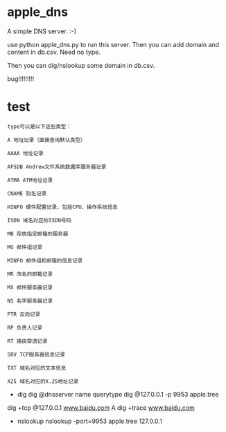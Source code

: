 # apple_dns
A simple DNS server. :-)

use 
python apple_dns.py 
to run this server. Then you can add domain and content in db.csv. Need no type.

Then you can dig/nslookup some domain in db.csv.


bug!!!!!!!!!

# test
```text
type可以是以下这些类型：

A 地址记录（直接查询默认类型）

AAAA 地址记录

AFSDB Andrew文件系统数据库服务器记录

ATMA ATM地址记录

CNAME 别名记录

HINFO 硬件配置记录，包括CPU、操作系统信息

ISDN 域名对应的ISDN号码

MB 存放指定邮箱的服务器

MG 邮件组记录

MINFO 邮件组和邮箱的信息记录

MR 改名的邮箱记录

MX 邮件服务器记录

NS 名字服务器记录

PTR 反向记录

RP 负责人记录

RT 路由穿透记录

SRV TCP服务器信息记录

TXT 域名对应的文本信息

X25 域名对应的X.25地址记录
```

- dig 
dig @dnsserver name querytype
dig @127.0.0.1 -p 9953 apple.tree


dig +tcp  @127.0.0.1  www.baidu.com A
dig +trace www.baidu.com

- nslookup
nslookup -port=9953 apple.tree 127.0.0.1